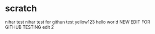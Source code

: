 # scratch
nihar test
nihar test for githun test
yellow123
hello world
NEW EDIT FOR GITHUB TESTING
edit 2
